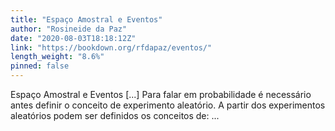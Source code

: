 ```yaml
---
title: "Espaço Amostral e Eventos"
author: "Rosineide da Paz"
date: "2020-08-03T18:18:12Z"
link: "https://bookdown.org/rfdapaz/eventos/"
length_weight: "8.6%"
pinned: false
---
```


Espaço Amostral e Eventos [...] Para falar em probabilidade é necessário antes definir o conceito de experimento aleatório. A partir dos experimentos aleatórios podem ser definidos os conceitos de:  ...
